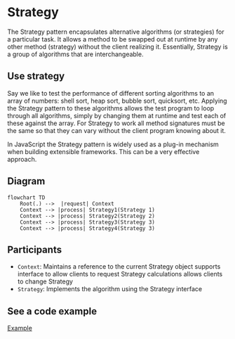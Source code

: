 # Strategy

The Strategy pattern encapsulates alternative algorithms (or strategies) for a particular task. It allows a method to be swapped out at runtime by any other method (strategy) without the client realizing it. Essentially, Strategy is a group of algorithms that are interchangeable.

## Use strategy

Say we like to test the performance of different sorting algorithms to an array of numbers: shell sort, heap sort, bubble sort, quicksort, etc. Applying the Strategy pattern to these algorithms allows the test program to loop through all algorithms, simply by changing them at runtime and test each of these against the array. For Strategy to work all method signatures must be the same so that they can vary without the client program knowing about it.

In JavaScript the Strategy pattern is widely used as a plug-in mechanism when building extensible frameworks. This can be a very effective approach.

## Diagram

```mermaid
flowchart TD
    Root(.) -->  |request| Context
    Context --> |process| Strategy1(Strategy 1)
    Context --> |process| Strategy2(Strategy 2)
    Context --> |process| Strategy3(Strategy 3)
    Context --> |process| Strategy4(Strategy 3)
```

## Participants

- `Context`: Maintains a reference to the current Strategy object
supports interface to allow clients to request Strategy calculations
allows clients to change Strategy
- `Strategy`: Implements the algorithm using the Strategy interface

## See a code example
[Example](./strategy.ts)
